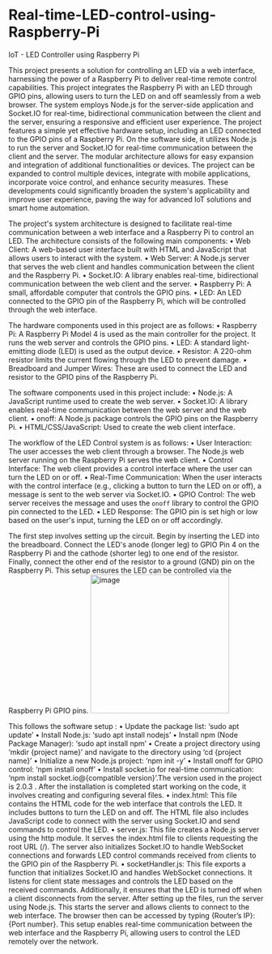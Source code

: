 # Real-time-LED-control-using-Raspberry-Pi
IoT - LED Controller using Raspberry Pi 

This project presents a solution for controlling an LED via a web interface, harnessing the power of a Raspberry Pi to deliver real-time remote control capabilities. This project integrates the Raspberry Pi with an LED through GPIO pins, allowing users to turn the LED on and off seamlessly from a web browser. The system employs Node.js for the server-side application and Socket.IO for real-time, bidirectional communication between the client and the server, ensuring a responsive and efficient user experience.
The project features a simple yet effective hardware setup, including an LED connected to the GPIO pins of a Raspberry Pi. On the software side, it utilizes Node.js to run the server and Socket.IO for real-time communication between the client and the server. The modular architecture allows for easy expansion and integration of additional functionalities or devices.
The project can be expanded to control multiple devices, integrate with mobile applications, incorporate voice control, and enhance security measures. These developments could significantly broaden the system's applicability and improve user experience, paving the way for advanced IoT solutions and smart home automation.

The project's system architecture is designed to facilitate real-time communication between a web interface and a Raspberry Pi to control an LED. The architecture consists of the following main components:
•	Web Client: A web-based user interface built with HTML and JavaScript that allows users to interact with the system.
•	Web Server: A Node.js server that serves the web client and handles communication between the client and the Raspberry Pi.
•	Socket.IO: A library enables real-time, bidirectional communication between the web client and the server.
•	Raspberry Pi: A small, affordable computer that controls the GPIO pins.
•	LED: An LED connected to the GPIO pin of the Raspberry Pi, which will be controlled through the web interface.

The hardware components used in this project are as follows:
•	Raspberry Pi: A Raspberry Pi Model 4 is used as the main controller for the project. It runs the web server and controls the GPIO pins.
•	LED: A standard light-emitting diode (LED) is used as the output device.
•	Resistor: A 220-ohm resistor limits the current flowing through the LED to prevent damage.
•	Breadboard and Jumper Wires: These are used to connect the LED and resistor to the GPIO pins of the Raspberry Pi.

The software components used in this project include:
•	Node.js: A JavaScript runtime used to create the web server.
•	Socket.IO: A library enables real-time communication between the web server and the web client. 
•	onoff: A Node.js package controls the GPIO pins on the Raspberry Pi.
•	HTML/CSS/JavaScript: Used to create the web client interface.

The workflow of the LED Control system is as follows:
•	User Interaction: The user accesses the web client through a browser. The Node.js web server running on the Raspberry Pi serves the web client.
•	Control Interface: The web client provides a control interface where the user can turn the LED on or off.
•	Real-Time Communication: When the user interacts with the control interface (e.g., clicking a button to turn the LED on or off), a message is sent to the web server via Socket.IO.
•	GPIO Control: The web server receives the message and uses the `onoff` library to control the GPIO pin connected to the LED.
•	LED Response: The GPIO pin is set high or low based on the user's input, turning the LED on or off accordingly.

The first step involves setting up the circuit. Begin by inserting the LED into the breadboard. Connect the LED's anode (longer leg) to GPIO Pin 4 on the Raspberry Pi and the cathode (shorter leg) to one end of the resistor. Finally, connect the other end of the resistor to a ground (GND) pin on the Raspberry Pi. This setup ensures the LED can be controlled via the Raspberry Pi GPIO pins.
   <img width="274" alt="image" src="https://github.com/Aditisarraf/Real-time-LED-control-using-Raspberry-Pi/assets/97784382/4be0203c-e07d-4a7c-9694-c147415a858c">

This follows the software setup :
•	Update the package list: ‘sudo apt update’
•	Install Node.js: ‘sudo apt install nodejs’
•	Install npm (Node Package Manager): ‘sudo apt install npm’
•	Create a project directory using ‘mkdir {project name}’ and navigate to the directory using ‘cd {project name}’
•	Initialize a new Node.js project: ‘npm init -y’
•	Install onoff for GPIO control: ‘npm install onoff’
•	Install socket.io for real-time communication: ‘npm install socket.io@{compatible version}’.The version used in the project is 2.0.3 .
After the installation is completed start working on the code, it involves creating and configuring several files.
•	index.html: This file contains the HTML code for the web interface that controls the LED. It includes buttons to turn the LED on and off. The HTML file also includes JavaScript code to connect with the server using Socket.IO and send commands to control the LED.
•	server.js: This file creates a Node.js server using the http module. It serves the index.html file to clients requesting the root URL (/). The server also initializes Socket.IO to handle WebSocket connections and forwards LED control commands received from clients to the GPIO pin of the Raspberry Pi.
•	socketHandler.js: This file exports a function that initializes Socket.IO and handles WebSocket connections. It listens for client state messages and controls the LED based on the received commands. Additionally, it ensures that the LED is turned off when a client disconnects from the server.
After setting up the files, run the server using Node.js. This starts the server and allows clients to connect to the web interface. The browser then can be accessed by typing {Router’s IP}:{Port number}.
This setup enables real-time communication between the web interface and the Raspberry Pi, allowing users to control the LED remotely over the network.
